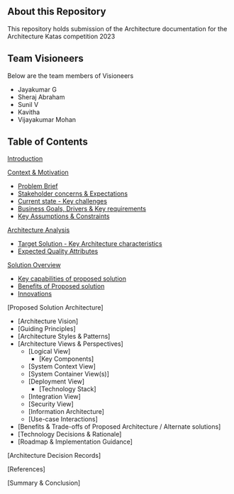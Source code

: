 ## About this Repository
This repository holds submission of the Architecture documentation for the Architecture Katas competition 2023

## Team Visioneers
Below are the team members of Visioneers
- Jayakumar G
- Sheraj Abraham
- Sunil V
- Kavitha 
- Vijayakumar Mohan

## Table of Contents

[Introduction](introduction.md)

[Context & Motivation](1.context_and_motivation/README.md)

- [Problem Brief](1.context_and_motivation/README.md#problem-brief)
- [Stakeholder concerns & Expectations](1.context_and_motivation/README.md#stakeholder-concerns--expectations)
- [Current state - Key challenges](1.context_and_motivation/README.md#current-state-key-challenges)
- [Business Goals, Drivers & Key requirements](1.context_and_motivation/README.md#business-goals)
- [Key Assumptions & Constraints](1.context_and_motivation/README.md#key-assumptions--constraints)

[Architecture Analysis](2.architecture_analysis/README.md)

- [Target Solution - Key Architecture characteristics](2.architecture_analysis/target_solution_key_architecture_characteristics.md)
- [Expected Quality Attributes](2.architecture_analysis/expected_quality_attributes.md)

[Solution Overview](3.solution_overview/README.md)

- [Key capabilities of proposed solution](3.solution_overview/README.md#key-capabilities-of-proposed-solution)
- [Benefits of Proposed solution](3.solution_overview/README.md#benefits-of-proposed-solution)
- [Innovations](3.solution_overview/README.md#innovations)

[Proposed Solution Architecture]
- [Architecture Vision]
- [Guiding Principles]
- [Architecture Styles & Patterns]
- [Architecture Views & Perspectives]
  - [Logical View]
    - [Key Components]
  - [System Context View]
  - [System Container View(s)]
  - [Deployment View]
    - [Technology Stack]
  - [Integration View]
  - [Security View]
  - [Information Architecture]
  - [Use-case Interactions]
- [Benefits & Trade-offs of Proposed Architecture / Alternate solutions]
- [Technology Decisions & Rationale]
- [Roadmap & Implementation Guidance]

[Architecture Decision Records]

[References]

[Summary & Conclusion]



